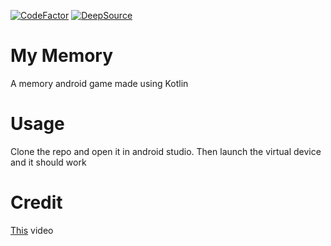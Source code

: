 [![CodeFactor](https://www.codefactor.io/repository/github/beatzoid/my-memory/badge)](https://www.codefactor.io/repository/github/beatzoid/my-memory)
[![DeepSource](https://deepsource.io/gh/Beatzoid/my-memory.svg/?label=active+issues)](https://deepsource.io/gh/Beatzoid/my-memory/?ref=repository-badge)
# My Memory

A memory android game made using Kotlin

# Usage

Clone the repo and open it in android studio. Then launch the virtual device and it should work

# Credit

[This](https://www.youtube.com/watch?v=C2DBDZKkLss) video
